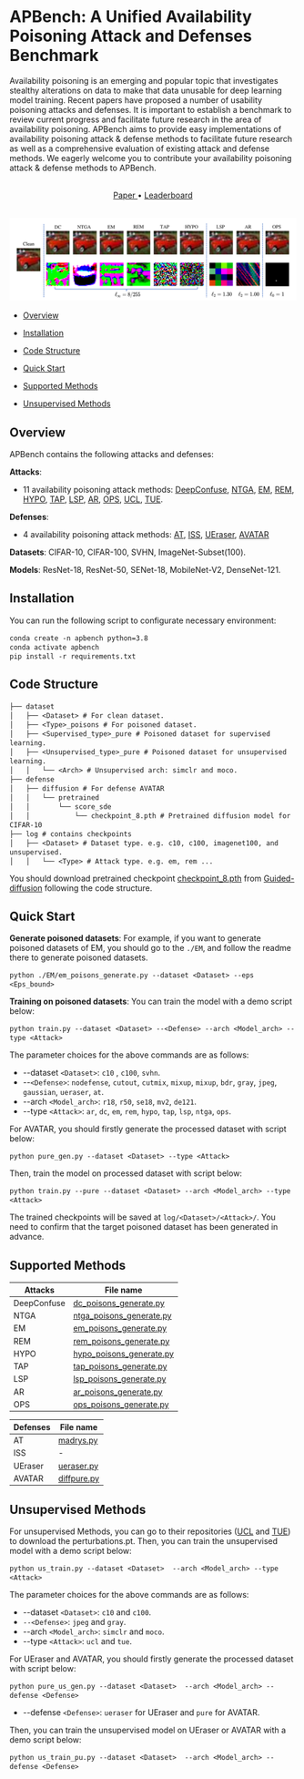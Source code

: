 # APBench: A Unified Availability Poisoning Attack and Defenses Benchmark
Availability poisoning is an emerging and popular topic that investigates stealthy alterations on data to make that data unusable for deep learning model training. Recent papers have proposed a number of usability poisoning attacks and defenses. It is important to establish a benchmark to review current progress and facilitate future research in the area of availability poisoning. APBench aims to provide easy implementations of availability poisoning attack & defense methods to facilitate future research as well as a comprehensive evaluation of existing attack and defense methods. We eagerly welcome you to contribute your availability poisoning attack & defense methods to APBench.

<p align="center">
<br>
   <a href=""> Paper </a > •  <a href="https://apbench.github.io/"> Leaderboard </a > <br>
<br>
</p >

<img src="assets/main.png" width="800px">

* [Overview](#Overview)

* [Installation](#Installation)

* [Code Structure](#code-structure)

* [Quick Start](#quick-start)

* [Supported Methods](#supported-methods)

* [Unsupervised Methods](#unsupervised-methods)

## Overview

APBench contains the following attacks and defenses:

**Attacks**:
  - 11 availability poisoning attack methods: [DeepConfuse](https://papers.nips.cc/paper_files/paper/2019/file/1ce83e5d4135b07c0b82afffbe2b3436-Paper.pdf),
  [NTGA](http://proceedings.mlr.press/v139/yuan21b/yuan21b.pdf),
  [EM](https://openreview.net/pdf?id=iAmZUo0DxC0),
  [REM](https://openreview.net/pdf?id=baUQQPwQiAg),
  [HYPO](https://arxiv.org/pdf/2102.04716.pdf),
  [TAP](https://arxiv.org/pdf/2106.10807.pdf),
  [LSP](https://arxiv.org/pdf/2111.00898.pdf),
  [AR](https://arxiv.org/pdf/2206.03693.pdf),
  [OPS](https://arxiv.org/pdf/2205.12141.pdf),
  [UCL](https://arxiv.org/pdf/2202.11202.pdf),
  [TUE](https://arxiv.org/pdf/2210.10114.pdf).
  
**Defenses**: 
  - 4 availability poisoning attack methods: [AT](https://arxiv.org/pdf/1706.06083v2.pdf),
  [ISS](https://arxiv.org/pdf/2301.13838.pdf),
  [UEraser](https://arxiv.org/pdf/2303.15127.pdf),
  [AVATAR](https://arxiv.org/pdf/2303.08500.pdf)
  
 **Datasets**: CIFAR-10, CIFAR-100, SVHN, ImageNet-Subset(100).
 
 **Models**: ResNet-18, ResNet-50, SENet-18, MobileNet-V2, DenseNet-121.
 
 ## Installation
 You can run the following script to configurate necessary environment:

 ```
conda create -n apbench python=3.8
conda activate apbench
pip install -r requirements.txt
```
## Code Structure
```
├── dataset 
│   ├── <Dataset> # For clean dataset.
│   ├── <Type>_poisons # For poisoned dataset.
│   ├── <Supervised_type>_pure # Poisoned dataset for supervised learning.
│   ├── <Unsupervised_type>_pure # Poisoned dataset for unsupervised learning.
│   │   └── <Arch> # Unsupervised arch: simclr and moco.
├── defense 
│   ├── diffusion # For defense AVATAR
│   │   └── pretrained
│   │       └── score_sde
│   │           └── checkpoint_8.pth # Pretrained diffusion model for CIFAR-10
├── log # contains checkpoints
│   ├── <Dataset> # Dataset type. e.g. c10, c100, imagenet100, and unsupervised.
│   │   └── <Type> # Attack type. e.g. em, rem ...
```
You should download pretrained checkpoint [checkpoint_8.pth](https://drive.google.com/drive/folders/1xYjVMx10N9ivQQBIsEoXEeu9nvSGTBrC) 
from [Guided-diffusion](https://github.com/yang-song/score_sde_pytorch)
following the code structure.


## Quick Start

**Generate poisoned datasets**: 
For example, if you want to generate poisoned datasets of EM, you should go to the `./EM`, and follow the readme there to generate poisoned datasets.
```shell
python ./EM/em_poisons_generate.py --dataset <Dataset> --eps <Eps_bound>
```
**Training on poisoned datasets**: 
You can train the model with a demo script below:
```shell
python train.py --dataset <Dataset> --<Defense> --arch <Model_arch> --type <Attack>
```
The parameter choices for the above commands are as follows:
- --dataset `<Dataset>`: `c10` , `c100`, `svhn`.
- --`<Defense>`: `nodefense`, `cutout`, `cutmix`, `mixup`, `mixup`, `bdr`, `gray`, `jpeg`, `gaussian`, `ueraser`, `at`.
- --arch `<Model_arch>`: `r18`, `r50`, `se18`, `mv2`, `de121`.
- --type `<Attack>`: `ar`, `dc`, `em`, `rem`, `hypo`, `tap`, `lsp`, `ntga`, `ops`.
  
For AVATAR, you should 
firstly generate the processed dataset with script below:
```shell
python pure_gen.py --dataset <Dataset> --type <Attack>
```
Then, train the model on processed dataset with script below:
```shell
python train.py --pure --dataset <Dataset> --arch <Model_arch> --type <Attack>
```
  
The trained checkpoints will be saved at `log/<Dataset>/<Attack>/`.
You need to confirm that the target poisoned dataset has been generated in advance.

## Supported Methods

| Attacks          | File name                                                  |
|-      |-      | 
| DeepConfuse      | [dc_poisons_generate.py](./DC/dc_poisons_generate.py)      | 
| NTGA             | [ntga_poisons_generate.py](./NTGA/ntga_poisons_generate.py)| 
| EM               | [em_poisons_generate.py](./EM/em_poisons_generate.py)      | 
| REM              | [rem_poisons_generate.py](./REM/rem_poisons_generate.py)   | 
| HYPO             | [hypo_poisons_generate.py](./HYPO/hypo_poisons_generate.py)| 
| TAP              | [tap_poisons_generate.py](./TAP/tap_poisons_generate.py)   | 
| LSP              | [lsp_poisons_generate.py](./LSP/lsp_poisons_generate.py)   | 
| AR               | [ar_poisons_generate.py](./AR/ar_poisons_generate.py)      | 
| OPS              | [ops_poisons_generate.py](./OPS/ops_poisons_generate.py)   | 


| Defenses         | File name                                                  |
|-      |-      | 
| AT               | [madrys.py](./madrys.py)                                 | 
| ISS              | -                                                          | 
| UEraser          | [ueraser.py](./defense/ueraser.py)                         | 
| AVATAR           | [diffpure.py](./defense/diffusion/__init__.py)             | 

## Unsupervised Methods
  
For unsupervised Methods, 
you can go to their repositories 
([UCL](https://github.com/kaiwenzha/contrastive-poisoning) and [TUE](https://github.com/renjie3/TUE)) 
to download the perturbations.pt.
Then, you can train the unsupervised model with a demo script below:
```shell
python us_train.py --dataset <Dataset>  --arch <Model_arch> --type <Attack>
```
The parameter choices for the above commands are as follows:
- --dataset `<Dataset>`: `c10` and `c100`.
- `--<Defense>`: `jpeg` and `gray`.
- --arch `<Model_arch>`: `simclr` and `moco`.
- --type `<Attack>`: `ucl` and `tue`.
 
For UEraser and AVATAR, you should 
firstly generate the processed dataset with script below:
```shell
python pure_us_gen.py --dataset <Dataset>  --arch <Model_arch> --defense <Defense> 
```
- --defense `<Defense>`: `ueraser` for UEraser and `pure` for AVATAR.

Then, you can train the unsupervised model on UEraser or AVATAR with a demo script below:
```shell
python us_train_pu.py --dataset <Dataset>  --arch <Model_arch> --defense <Defense> 
```
